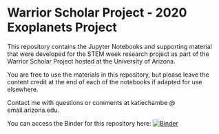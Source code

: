 # Warrior Scholar Project - 2020 Exoplanets Project

This repository contains the Jupyter Notebooks and supporting material that were developed for the STEM week research project as part of the Warrior Scholar Project hosted at the University of Arizona.

You are free to use the materials in this repository, but please leave the content credit at the end of each of the notebooks if adapted for use elsewhere.

Contact me with questions or comments at katiechambe @ email.arizona.edu. 

You can access the Binder for this repository here: [![Binder](https://mybinder.org/badge_logo.svg)](https://mybinder.org/v2/gh/katiechambe/WSP2020.git/master)


